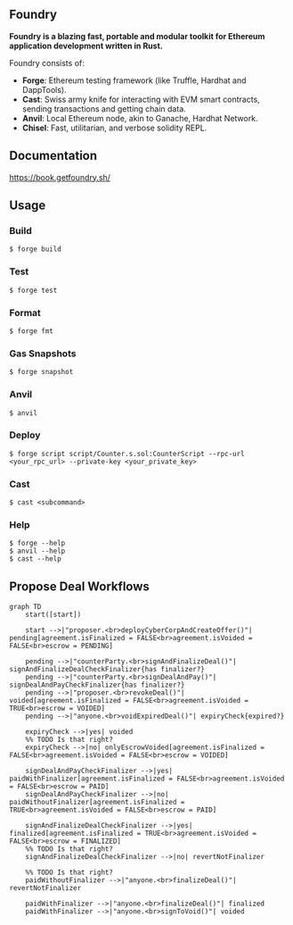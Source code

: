 ## Foundry

**Foundry is a blazing fast, portable and modular toolkit for Ethereum application development written in Rust.**

Foundry consists of:

-   **Forge**: Ethereum testing framework (like Truffle, Hardhat and DappTools).
-   **Cast**: Swiss army knife for interacting with EVM smart contracts, sending transactions and getting chain data.
-   **Anvil**: Local Ethereum node, akin to Ganache, Hardhat Network.
-   **Chisel**: Fast, utilitarian, and verbose solidity REPL.

## Documentation

https://book.getfoundry.sh/

## Usage

### Build

```shell
$ forge build
```

### Test

```shell
$ forge test
```

### Format

```shell
$ forge fmt
```

### Gas Snapshots

```shell
$ forge snapshot
```

### Anvil

```shell
$ anvil
```

### Deploy

```shell
$ forge script script/Counter.s.sol:CounterScript --rpc-url <your_rpc_url> --private-key <your_private_key>
```

### Cast

```shell
$ cast <subcommand>
```

### Help

```shell
$ forge --help
$ anvil --help
$ cast --help
```

## Propose Deal Workflows

```mermaid
graph TD
    start([start])
    
    start -->|"proposer.<br>deployCyberCorpAndCreateOffer()"| pending[agreement.isFinalized = FALSE<br>agreement.isVoided = FALSE<br>escrow = PENDING]
    
    pending -->|"counterParty.<br>signAndFinalizeDeal()"| signAndFinalizeDealCheckFinalizer{has finalizer?}
    pending -->|"counterParty.<br>signDealAndPay()"| signDealAndPayCheckFinalizer{has finalizer?}
    pending -->|"proposer.<br>revokeDeal()"| voided[agreement.isFinalized = FALSE<br>agreement.isVoided = TRUE<br>escrow = VOIDED]
    pending -->|"anyone.<br>voidExpiredDeal()"| expiryCheck{expired?}
    
    expiryCheck -->|yes| voided
    %% TODO Is that right?
    expiryCheck -->|no| onlyEscrowVoided[agreement.isFinalized = FALSE<br>agreement.isVoided = FALSE<br>escrow = VOIDED]
    
    signDealAndPayCheckFinalizer -->|yes| paidWithFinalizer[agreement.isFinalized = FALSE<br>agreement.isVoided = FALSE<br>escrow = PAID]
    signDealAndPayCheckFinalizer -->|no| paidWithoutFinalizer[agreement.isFinalized = TRUE<br>agreement.isVoided = FALSE<br>escrow = PAID]
    
    signAndFinalizeDealCheckFinalizer -->|yes| finalized[agreement.isFinalized = TRUE<br>agreement.isVoided = FALSE<br>escrow = FINALIZED]
    %% TODO Is that right?
    signAndFinalizeDealCheckFinalizer -->|no| revertNotFinalizer

    %% TODO Is that right?    
    paidWithoutFinalizer -->|"anyone.<br>finalizeDeal()"| revertNotFinalizer
    
    paidWithFinalizer -->|"anyone.<br>finalizeDeal()"| finalized
    paidWithFinalizer -->|"anyone.<br>signToVoid()"| voided
```
